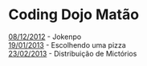Coding Dojo Matão
===

[08/12/2012](https://github.com/leocomelli/cdm/tree/master/dojo_08122012) - Jokenpo <br/>
[19/01/2013](https://github.com/leocomelli/cdm/tree/master/dojo_19012013) - Escolhendo uma pizza <br/>
[23/02/2013](https://github.com/leocomelli/cdm/tree/master/dojo_23022013) - Distribuição de Mictórios
